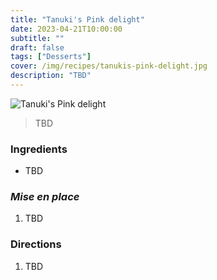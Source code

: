 ```yaml
---
title: "Tanuki's Pink delight"
date: 2023-04-21T10:00:00
subtitle: ""
draft: false
tags: ["Desserts"]
cover: /img/recipes/tanukis-pink-delight.jpg
description: "TBD"
---
```


<div class="my-flexbox row-collapse center basic-gap" >
  <div>
    <img src="/img/recipes/tanukis-pink-delight.jpg" alt="Tanuki's Pink delight" class="cover-img">
  </div>
  <div>
    <blockquote>
      TBD
    </blockquote>
  </div>
</div>

### Ingredients

- TBD

### _Mise en place_

1. TBD

### Directions

1. TBD